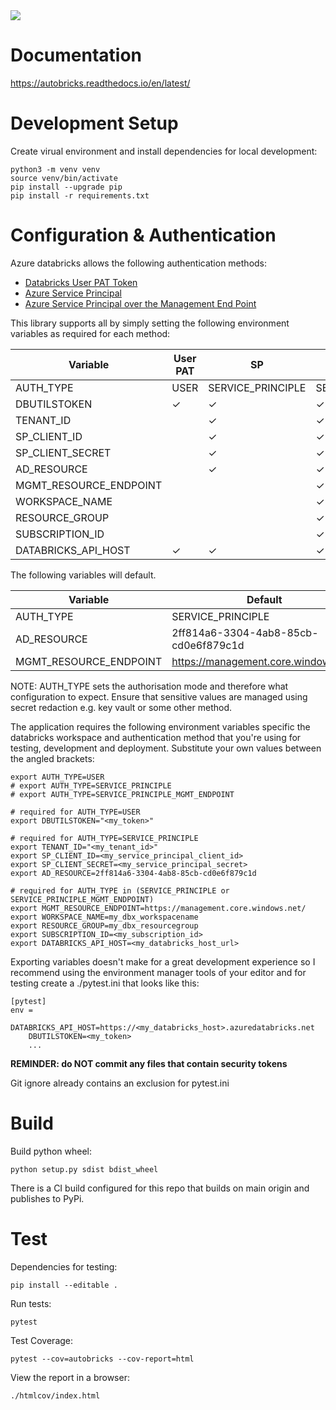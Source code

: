 <img src="https://img.shields.io/badge/Python-v3.8-blue">

# Documentation

https://autobricks.readthedocs.io/en/latest/

# Development Setup

Create virual environment and install dependencies for local development:

```
python3 -m venv venv
source venv/bin/activate
pip install --upgrade pip
pip install -r requirements.txt
```

# Configuration & Authentication

Azure databricks allows the following authentication methods:

- [Databricks User PAT Token](https://docs.microsoft.com/en-us/azure/databricks/dev-tools/api/latest/authentication)
- [Azure Service Principal](https://docs.microsoft.com/en-us/azure/databricks/dev-tools/api/latest/aad/)
- [Azure Service Principal over the Management End Point](https://docs.microsoft.com/en-us/azure/databricks/dev-tools/api/latest/aad/)

This library supports all by simply setting the following environment variables as required for each method:

| Variable              | User PAT | SP                  | SP on Mgmt Endpoint               |
|-----------------------|----------|---------------------|-----------------------------------|
|AUTH_TYPE              | USER     | SERVICE_PRINCIPLE   | SERVICE_PRINCIPLE_MGMT_ENDPOINT   |
|DBUTILSTOKEN           | &#10003; | &#10003;            | &#10003;                          |
|TENANT_ID              |          | &#10003;            | &#10003;                          |
|SP_CLIENT_ID           |          | &#10003;            | &#10003;                          |
|SP_CLIENT_SECRET       |          | &#10003;            | &#10003;                          |
|AD_RESOURCE            |          | &#10003;            | &#10003;                          |
|MGMT_RESOURCE_ENDPOINT |          |                     | &#10003;                          |
|WORKSPACE_NAME         |          |                     | &#10003;                          | 
|RESOURCE_GROUP         |          |                     | &#10003;                          |
|SUBSCRIPTION_ID        |          |                     | &#10003;                          |
|DATABRICKS_API_HOST    | &#10003; | &#10003;            | &#10003;                          |

The following variables will default.

| Variable              | Default                              |
|-----------------------|--------------------------------------|
|AUTH_TYPE              | SERVICE_PRINCIPLE                    |
|AD_RESOURCE            | 2ff814a6-3304-4ab8-85cb-cd0e6f879c1d |
|MGMT_RESOURCE_ENDPOINT | https://management.core.windows.net/ |



NOTE: AUTH_TYPE sets the authorisation mode and therefore what configuration to expect. Ensure that sensitive values are managed using secret redaction e.g. key vault or some other method.

The application requires the following environment variables specific the databricks workspace and authentication method that you're using for testing, development and deployment. Substitute your own values between the angled brackets:

```
export AUTH_TYPE=USER
# export AUTH_TYPE=SERVICE_PRINCIPLE
# export AUTH_TYPE=SERVICE_PRINCIPLE_MGMT_ENDPOINT

# required for AUTH_TYPE=USER
export DBUTILSTOKEN="<my_token>"

# required for AUTH_TYPE=SERVICE_PRINCIPLE
export TENANT_ID="<my_tenant_id>"
export SP_CLIENT_ID=<my_service_principal_client_id>
export SP_CLIENT_SECRET=<my_service_principal_secret>
export AD_RESOURCE=2ff814a6-3304-4ab8-85cb-cd0e6f879c1d

# required for AUTH_TYPE in (SERVICE_PRINCIPLE or SERVICE_PRINCIPLE_MGMT_ENDPOINT)
export MGMT_RESOURCE_ENDPOINT=https://management.core.windows.net/
export WORKSPACE_NAME=my_dbx_workspacename
export RESOURCE_GROUP=my_dbx_resourcegroup
export SUBSCRIPTION_ID=<my_subscription_id>
export DATABRICKS_API_HOST=<my_databricks_host_url>

```

Exporting variables doesn't make for a great development experience so I recommend using the environment manager tools of your editor and for testing create a ./pytest.ini that looks like this:

```
[pytest]
env =
    DATABRICKS_API_HOST=https://<my_databricks_host>.azuredatabricks.net
    DBUTILSTOKEN=<my_token>
    ...
```

**REMINDER: do NOT commit any files that contain security tokens**

Git ignore already contains an exclusion for pytest.ini


# Build

Build python wheel:
```
python setup.py sdist bdist_wheel
```

There is a CI build configured for this repo that builds on main origin and publishes to PyPi.

# Test

Dependencies for testing:
```
pip install --editable .
```

Run tests:
```
pytest
```

Test Coverage:
```
pytest --cov=autobricks --cov-report=html
```

View the report in a browser:
```
./htmlcov/index.html
```



